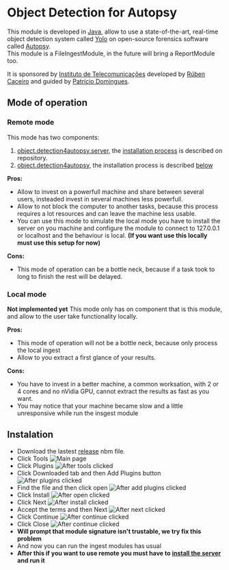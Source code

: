 # Object Detection for Autopsy
This module is developed in [Java](https://www.oracle.com/technetwork/java/javase/overview/java8-2100321.html), allow to use a state-of-the-art, real-time object detection system called [Yolo](https://pjreddie.com/darknet/yolo/) on open-source forensics software called [Autopsy](https://www.autopsy.com).
<br>This module is a FileIngestModule, in the future will bring a ReportModule too.

It is sponsored by [Instituto de Telecomunicações](https://www.it.pt) developed by [Rúben Caceiro](https://github.com/rcaceiro) and guided by [Patrício Domingues](https://scholar.google.com/citations?user=LPwSQ2EAAAAJ&hl=en).

## Mode of operation
### Remote mode
This mode has two components:
1) [object.detection4autopsy.server](https://github.com/rcaceiro/object.detection4autopsy.server), the [installation process](https://github.com/rcaceiro/object.detection4autopsy.server#installation) is described on repository.
2) [object.detection4autopsy](https://github.com/rcaceiro/obejct.detection4autopsy), the installation process is described [below](https://github.com/rcaceiro/object.detection4autopsy#installation)

**Pros:**
- Allow to invest on a powerfull machine and share between several users, insteaded invest in several machines less powerfull.
- Allow to not block the computer to another tasks, because this process requires a lot resources and can leave the machine less usable.
- You can use this mode to simulate the local mode you have to install the server on you machine and configure the module to connect to 127.0.0.1 or localhost and the behaviour is local. **(If you want use this locally must use this setup for now)**

**Cons:**
- This mode of operation can be a bottle neck, because if a task took to long to finish the rest will be delayed.

### Local mode
**Not implemented yet**
This mode only has on component that is this module, and allow to the user take functionality locally.

**Pros:**
- This mode of operation will not be a bottle neck, because only process the local ingest
- Allow to you extract a first glance of your results.

**Cons:**
- You have to invest in a better machine, a common worksation, with 2 or 4 cores and no nVidia GPU, cannot extract the results as fast as you want.
- You may notice that your machine became slow and a little unresponsive while run the insgest module

## Instalation
- Download the lastest [release](https://github.com/rcaceiro/obejct.detection4autopsy/releases) nbm file.
- Click Tools
 ![Main page](https://github.com/rcaceiro/obejct.detection4autopsy/blob/v1.0.0/installation_tuturial/1.PNG?raw=true)
- Click Plugins
 ![After tools clicked](https://github.com/rcaceiro/obejct.detection4autopsy/blob/v1.0.0/installation_tuturial/2.png?raw=true)
- Click Downloaded tab and then Add Plugins button
 ![After plugins clicked](https://github.com/rcaceiro/obejct.detection4autopsy/blob/v1.0.0/installation_tuturial/3.png?raw=true)
- Find the file and then click open
 ![After add plugins clicked](https://github.com/rcaceiro/obejct.detection4autopsy/blob/v1.0.0/installation_tuturial/4.png?raw=true)
- Click Install
 ![After open clicked](https://github.com/rcaceiro/obejct.detection4autopsy/blob/v1.0.0/installation_tuturial/5.png?raw=true)
- Click Next
 ![After install clicked](https://github.com/rcaceiro/obejct.detection4autopsy/blob/v1.0.0/installation_tuturial/6.png?raw=true)
- Accept the terms and then Next
 ![After next clicked](https://github.com/rcaceiro/obejct.detection4autopsy/blob/v1.0.0/installation_tuturial/7.png?raw=true)
- Click Continue
 ![After continue clicked](https://github.com/rcaceiro/obejct.detection4autopsy/blob/v1.0.0/installation_tuturial/8.png?raw=true)
- Click Close
 ![After continue clicked](https://github.com/rcaceiro/obejct.detection4autopsy/blob/v1.0.0/installation_tuturial/9.png?raw=true)
- **Will prompt that module signature isn't trustable, we try fix this problem**
- And now you can run the ingest modules has usual
- **After this if you want to use remote you must have to [install the server](https://github.com/rcaceiro/object.detection4autopsy.server#installation) and run it**